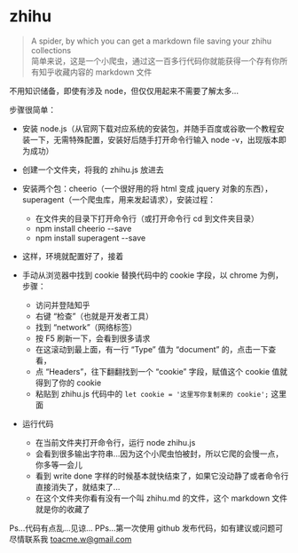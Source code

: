 # zhihu

> A spider, by which you can get a markdown file saving your zhihu collections <br>
> 简单来说，这是一个小爬虫，通过这一百多行代码你就能获得一个存有你所有知乎收藏内容的 markdown 文件

不用知识储备，即使有涉及 node，但仅仅用起来不需要了解太多...

步骤很简单：

* 安装 node.js（从官网下载对应系统的安装包，并随手百度或谷歌一个教程安装一下，无需特殊配置，安装好后随手打开命令行输入 node -v，出现版本即为成功）

* 创建一个文件夹，将我的 zhihu.js 放进去

* 安装两个包：cheerio（一个很好用的将 html 变成 jquery 对象的东西），superagent（一个爬虫库，用来发起请求），安装过程：
  * 在文件夹的目录下打开命令行（或打开命令行 cd 到文件夹目录）
  * npm install cheerio --save
  * npm install superagent --save
  
* 这样，环境就配置好了，接着


* 手动从浏览器中找到 cookie 替换代码中的 cookie 字段，以 chrome 为例，步骤：
  * 访问并登陆知乎
  * 右键 “检查”（也就是开发者工具）
  * 找到 “network”（网络标签）
  * 按 F5 刷新一下，会看到很多请求
  * 在这滚动到最上面，有一行 “Type” 值为 “document” 的，点击一下查看，
  * 点 “Headers”，往下翻翻找到一个 “cookie” 字段，赋值这个 cookie 值就得到了你的 cookie
  * 粘贴到 zhihu.js 代码中的 `let cookie = '这里写你复制来的 cookie';` 这里面
  
* 运行代码
  * 在当前文件夹打开命令行，运行 node zhihu.js
  * 会看到很多输出字符串...因为这个小爬虫怕被封，所以它爬的会慢一点，你多等一会儿
  * 看到 write done 字样的时候基本就快结束了，如果它没动静了或者命令行直接消失了，就结束了...
  * 在这个文件夹你看有没有一个叫 zhihu.md 的文件，这个 markdown 文件就是你的收藏了

Ps...代码有点乱...见谅...
PPs...第一次使用 github 发布代码，如有建议或问题可尽情联系我 toacme.w@gmail.com
